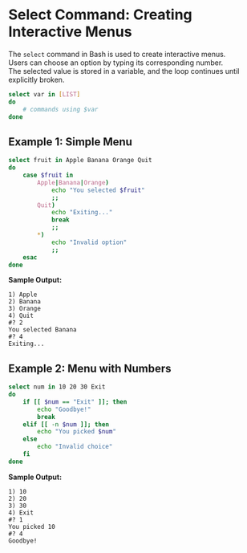 # Select Command: Creating Interactive Menus

The `select` command in Bash is used to create interactive menus.  
Users can choose an option by typing its corresponding number.  
The selected value is stored in a variable, and the loop continues until explicitly broken.

```bash
select var in [LIST]
do
    # commands using $var
done
```

## Example 1: Simple Menu

```bash
select fruit in Apple Banana Orange Quit
do
    case $fruit in
        Apple|Banana|Orange)
            echo "You selected $fruit"
            ;;
        Quit)
            echo "Exiting..."
            break
            ;;
        *)
            echo "Invalid option"
            ;;
    esac
done
```

**Sample Output:**
```
1) Apple
2) Banana
3) Orange
4) Quit
#? 2
You selected Banana
#? 4
Exiting...
```

## Example 2: Menu with Numbers

```bash
select num in 10 20 30 Exit
do
    if [[ $num == "Exit" ]]; then
        echo "Goodbye!"
        break
    elif [[ -n $num ]]; then
        echo "You picked $num"
    else
        echo "Invalid choice"
    fi
done
```

**Sample Output:**
```
1) 10
2) 20
3) 30
4) Exit
#? 1
You picked 10
#? 4
Goodbye!
```